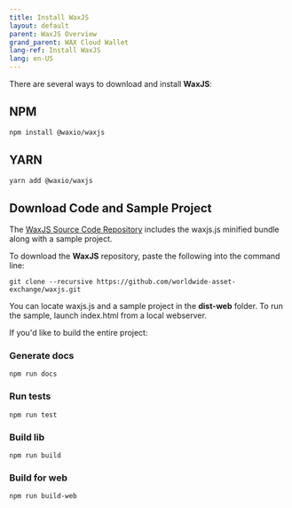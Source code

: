 ```yaml
---
title: Install WaxJS
layout: default
parent: WaxJS Overview
grand_parent: WAX Cloud Wallet
lang-ref: Install WaxJS
lang: en-US
---
```


There are several ways to download and install **WaxJS**:

## NPM

```bash
npm install @waxio/waxjs
```

## YARN

```bash
yarn add @waxio/waxjs
```

## Download Code and Sample Project

The <a href="https://github.com/worldwide-asset-exchange/waxjs" target="_blank">WaxJS Source Code Repository</a> includes the <span class="codeSample">waxjs.js</span> minified bundle along with a sample project. 

To download the **WaxJS** repository, paste the following into the command line:

```
git clone --recursive https://github.com/worldwide-asset-exchange/waxjs.git
```

You can locate <span class="codeSample">waxjs.js</span> and a sample project in the **dist-web** folder. To run the sample, launch <span class="codeSample">index.html</span> from a local webserver.

If you'd like to build the entire project:

### Generate docs

``` 
npm run docs
```

### Run tests

``` 
npm run test 
```

### Build lib

``` 
npm run build
```

### Build for web 

``` 
npm run build-web
```





